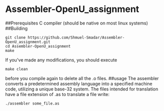 # Assembler-OpenU_assignment
##Prerequisites
C compiler (should be native on most linux systems)
##Building
```
git clone https://github.com/Shmuel-Smadar/Assembler-OpenU_assignment.git
cd Assembler-OpenU_assignment
make
```
If you've made any modifications, you should execute
```
make clean
```
before you compile again to delete all the .o files.
##usage
The assembler converts a predetermined assembly language into a specified machine code, utilizing a unique base-32 system.
The files intended for translation have a file extension of .as
to translate a file write:
```
./assembler some_file.as
```
